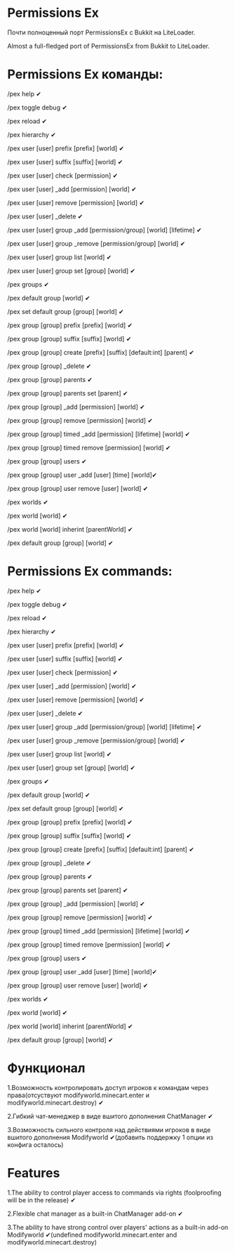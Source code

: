 <h1>Permissions Ex</h1>
<p>Почти полноценный порт PermissionsEx с Bukkit на LiteLoader.</p>
<p>Almost a full-fledged port of PermissionsEx from Bukkit to LiteLoader.</p>
<p></p>
<h1>Permissions Ex команды:</h1>
<p>/pex help ✔</p>
<p>/pex toggle debug ✔</p>
<p>/pex reload ✔</p>
<p>/pex hierarchy ✔</p>
<p>/pex user [user] prefix [prefix] [world] ✔</p>
<p>/pex user [user] suffix [suffix] [world] ✔</p>
<p>/pex user [user] check [permission] ✔</p>
<p>/pex user [user] _add [permission] [world] ✔</p>
<p>/pex user [user] remove [permission] [world] ✔</p>
<p>/pex user [user] _delete ✔</p>
<p>/pex user [user] group _add [permission/group] [world] [lifetime] ✔</p>
<p>/pex user [user] group _remove [permission/group] [world] ✔</p>
<p>/pex user [user] group list [world] ✔</p>
<p>/pex user [user] group set [group] [world] ✔</p>
<p>/pex groups ✔</p>
<p>/pex default group [world] ✔</p>
<p>/pex set default group [group] [world] ✔</p>
<p>/pex group [group] prefix [prefix] [world] ✔</p>
<p>/pex group [group] suffix [suffix] [world] ✔</p>
<p>/pex group [group] create [prefix] [suffix] [default:int] [parent] ✔</p>
<p>/pex group [group] _delete ✔</p>
<p>/pex group [group] parents ✔</p>
<p>/pex group [group] parents set [parent] ✔</p>
<p>/pex group [group] _add [permission] [world] ✔</p>
<p>/pex group [group] remove [permission] [world] ✔</p>
<p>/pex group [group] timed _add [permission] [lifetime] [world] ✔</p>
<p>/pex group [group] timed remove [permission] [world] ✔</p>
<p>/pex group [group] users ✔</p>
<p>/pex group [group] user _add [user] [time] [world]✔</p>
<p>/pex group [group] user remove [user] [world] ✔</p>
<p>/pex worlds ✔</p>
<p>/pex world [world] ✔</p>
<p>/pex world [world] inherint [parentWorld] ✔</p>
<p>/pex default group [group] [world] ✔</p>
<h1>Permissions Ex commands:</h1>
<p>/pex help ✔</p>
<p>/pex toggle debug ✔</p>
<p>/pex reload ✔</p>
<p>/pex hierarchy ✔</p>
<p>/pex user [user] prefix [prefix] [world] ✔</p>
<p>/pex user [user] suffix [suffix] [world] ✔</p>
<p>/pex user [user] check [permission] ✔</p>
<p>/pex user [user] _add [permission] [world] ✔</p>
<p>/pex user [user] remove [permission] [world] ✔</p>
<p>/pex user [user] _delete ✔</p>
<p>/pex user [user] group _add [permission/group] [world] [lifetime] ✔</p>
<p>/pex user [user] group _remove [permission/group] [world] ✔</p>
<p>/pex user [user] group list [world] ✔</p>
<p>/pex user [user] group set [group] [world] ✔</p>
<p>/pex groups ✔</p>
<p>/pex default group [world] ✔</p>
<p>/pex set default group [group] [world] ✔</p>
<p>/pex group [group] prefix [prefix] [world] ✔</p>
<p>/pex group [group] suffix [suffix] [world] ✔</p>
<p>/pex group [group] create [prefix] [suffix] [default:int] [parent] ✔</p>
<p>/pex group [group] _delete ✔</p>
<p>/pex group [group] parents ✔</p>
<p>/pex group [group] parents set [parent] ✔</p>
<p>/pex group [group] _add [permission] [world] ✔</p>
<p>/pex group [group] remove [permission] [world] ✔</p>
<p>/pex group [group] timed _add [permission] [lifetime] [world] ✔</p>
<p>/pex group [group] timed remove [permission] [world] ✔</p>
<p>/pex group [group] users ✔</p>
<p>/pex group [group] user _add [user] [time] [world]✔</p>
<p>/pex group [group] user remove [user] [world] ✔</p>
<p>/pex worlds ✔</p>
<p>/pex world [world] ✔</p>
<p>/pex world [world] inherint [parentWorld] ✔</p>
<p>/pex default group [group] [world] ✔</p>
<h1>Функционал</h1>
<p>1.Возможность контролировать доступ игроков к командам через права(отсуствуют modifyworld.minecart.enter и modifyworld.minecart.destroy) ✔</p>
<p>2.Гибкий чат-менеджер в виде вшитого дополнения ChatManager ✔</p>
<p>3.Возможность сильного контроля над действиями игроков в виде вшитого дополнения Modifyworld ✔(добавить поддержку 1 опции из конфига осталось)</p>
<h1>Features</h1>
<p>1.The ability to control player access to commands via rights (foolproofing will be in the release) ✔</p>
<p>2.Flexible chat manager as a built-in ChatManager add-on ✔</p>
<p>3.The ability to have strong control over players' actions as a built-in add-on Modifyworld ✔(undefined  modifyworld.minecart.enter and modifyworld.minecart.destroy)</p>
